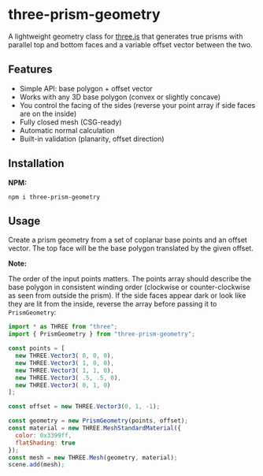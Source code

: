 # three-prism-geometry

A lightweight geometry class for [three.js](https://threejs.org/) that generates true prisms with parallel top and bottom faces and a variable offset vector between the two.

## Features

- Simple API: base polygon + offset vector
- Works with any 3D base polygon (convex or slightly concave)
- You control the facing of the sides (reverse your point array if side faces are on the inside)
- Fully closed mesh (CSG-ready)
- Automatic normal calculation
- Built-in validation (planarity, offset direction)

## Installation

**NPM:**

```Console
npm i three-prism-geometry
```

## Usage

Create a prism geometry from a set of coplanar base points and an offset vector.
The top face will be the base polygon translated by the given offset.

**Note:**

The order of the input points matters. The points array should describe the base polygon in consistent winding order (clockwise or counter-clockwise as seen from outside the prism). If the side faces appear dark or look like they are lit from the inside, reverse the array before passing it to `PrismGeometry`:

```js
import * as THREE from "three";
import { PrismGeometry } from "three-prism-geometry";

const points = [
  new THREE.Vector3( 0, 0, 0),
  new THREE.Vector3( 1, 0, 0),
  new THREE.Vector3( 1, 1, 0),
  new THREE.Vector3( .5, .5, 0),
  new THREE.Vector3( 0, 1, 0)
];

const offset = new THREE.Vector3(0, 1, -1);

const geometry = new PrismGeometry(points, offset);
const material = new THREE.MeshStandardMaterial({ 
  color: 0x3399ff, 
  flatShading: true 
});
const mesh = new THREE.Mesh(geometry, material);
scene.add(mesh);
```
